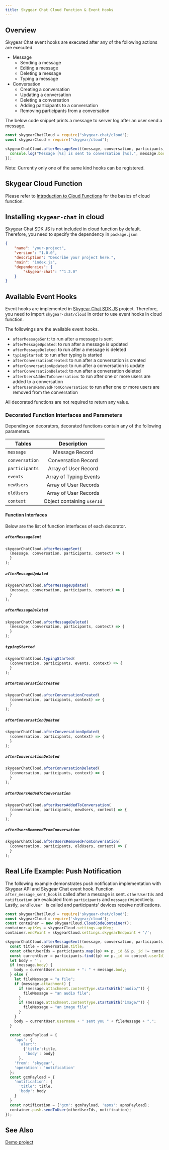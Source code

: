 ```yaml
---
title: Skygear Chat Cloud Function & Event Hooks
---
```


## Overview
Skygear Chat event hooks are executed after any of the following actions are executed.

- Message
    - Sending a message
    - Editing a message
    - Deleting a message
    - Typing a message
- Conversation
    - Creating a conversation
    - Updating a conversation
    - Deleting a conversation
    - Adding participants to a conversation
    - Removing participants from a conversation

The below code snippet prints a message to server log after an user send a message.

```javascript
const skygearChatCloud = require("skygear-chat/cloud");
const skygearCloud = require("skygear/cloud");

skygearChatCloud.afterMessageSent((message, conversation, participants, context) => {
  console.log("Message [%s] is sent to conversation [%s].", message.body, conversation.title);
});
```

Note: Currently only one of the same kind hooks can be registered.

## Skygear Cloud Function
Please refer to [Introduction to Cloud Functions](https://docs.skygear.io/guides/cloud-function/intro-and-deployment/) for the basics of cloud function.

## Installing `skygear-chat` in cloud
Skygear Chat SDK JS is not included in cloud function by default. Therefore, you need to specify the dependency in `package.json`

```json
{
    "name": "your-project",
    "version": "1.0.0",
    "description": "Describe your project here.",
    "main": "index.js",
    "dependencies": {
        "skygear-chat": "^1.2.0"
    }
}
```

## Available Event Hooks
Event hooks are implemented in [Skygear Chat SDK JS](https://github.com/skygeario/chat-SDK-JS) project. Therefore, you need to import `skygear-chat/cloud` in order to use event hooks in cloud function.

The followings are the available event hooks.

- `afterMessageSent`: to run after a message is sent
- `afterMessageUpdated`: to run after a message is updated
- `afterMessageDeleted`: to run after a message is deleted
- `typingStarted`: to run after typing is started
- `afterConversationCreated`: to run after a conversation is created
- `afterConversationUpdated`: to run after a conversation is update
- `afterConversationDeleted`: to run after a conversation deleted
- `afterUsersAddedToConversation`: to run after one or more users are added to a conversation
- `afterUsersRemovedFromConversation`: to run after one or more users are removed from the conversation

All decorated functions are not required to return any value.


### Decorated Function Interfaces and Parameters

Depending on decorators, decorated functions contain any of the following parameters.

| Tables        | Description                 |
| ------------- |:---------------------------:|
| `message`     | Message Record              |
| `conversation`| Conversation Record         |
| `participants`| Array of User Record        |
| `events`      | Array of Typing Events      |
| `newUsers`    | Array of User Records       |
| `oldUsers`    | Array of User Records       |
| `context`     | Object containing `userId`  |


#### Function Interfaces
Below are the list of function interfaces of each decorator.

##### `afterMessageSent`
```javascript
skygearChatCloud.afterMessageSent(
  (message, conversation, participants, context) => {
  }
);
```
##### `afterMessageUpdated`
```javascript
skygearChatCloud.afterMessageUpdated(
  (message, conversation, participants, context) => {
  }
);
```
##### `afterMessageDeleted`
```javascript
skygearChatCloud.afterMessageDeleted(
  (message, conversation, participants, context) => {
  }
);
```
##### `typingStarted`
```javascript
skygearChatCloud.typingStarted(
  (conversation, participants, events, context) => {
  }
);
```
##### `afterConversationCreated`
```javascript
skygearChatCloud.afterConversationCreated(
  (conversation, participants, context) => {
  }
);
```
##### `afterConversationUpdated`
```javascript
skygearChatCloud.afterConversationUpdated(
  (conversation, participants, context) => {
  }
);
```
##### `afterConversationDeleted`
```javascript
skygearChatCloud.afterConversationDeleted(
  (conversation, participants, context) => {
  }
);
```
##### `afterUsersAddedToConversation`
```javascript
skygearChatCloud.afterUsersAddedToConversation(
  (conversation, participants, newUsers, context) => {
  }
);
```
##### `afterUsersRemovedFromConversation`
```javascript
skygearChatCloud.afterUsersRemovedFromConversation(
  (conversation, participants, oldUsers, context) => {
  }
);
```


## Real Life Example: Push Notification
The following example demonstrates push notification implementation with Skygear API and Skygear Chat event hook. Function `after_message_sent_hook` is called after a message is sent. `otherUserIds` and `notification` are evaluated from `participants` and `message` respectively. Lastly, `sendToUser ` is called and participants' devices receive notifications.

```javascript
const skygearChatCloud = require('skygear-chat/cloud');
const skygearCloud = require('skygear/cloud');
const container = new skygearCloud.CloudCodeContainer();
container.apiKey = skygearCloud.settings.apiKey;
container.endPoint = skygearCloud.settings.skygearEndpoint + '/';

skygearChatCloud.afterMessageSent((message, conversation, participants, context) => {
  const title = conversation.title;
  const otherUserIds = participants.map((p) => p._id && p._id != context.userId);
  const currentUser = participants.find((p) => p._id == context.userId);
  let body = '';
  if (message.body) {
    body = currentUser.username + ": " + message.body;
  } else {
    let fileMessage = "a file";
    if (message.attachment) {
      if (message.attachment.contentType.startsWith("audio/")) {
        fileMessage = "an audio file";
      }
      if (message.attachment.contentType.startsWith("image/")) {
        fileMessage = "an image file"
      }
    }
    body = currentUser.username + " sent you " + fileMessage + ".";
  }

  const apnsPayload = {
    'aps': {
      'alert':
        {'title':title,
         'body': body}
      },
    'from': 'skygear',
    'operation': 'notification'
  };
  const gcmPayload = {
    'notification': {
      'title': title,
      'body': body
    }
  }
  const notification = {'gcm': gcmPayload, 'apns': apnsPayload};
  container.push.sendToUser(otherUserIds, notification);
});
```


## See Also
[Demo project](https://github.com/skygear-demo/cloud-chat-demo-js)
